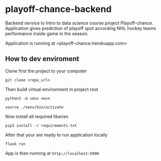 # playoff-chance-backend

Backend service to Intro to data science course project Playoff-chance. Application gives prediction of playoff spot according NHL hockey teams performance inside game in the season.

Application is running at <playoff-chance.herokuapp.com>

## How to dev enviroment

Clone first the project to your computer

`git clone <repo_url>`

Then build virtual environment in project root

`python3 -m venv vevn`

`source ./venv/bin/activate`

Now install all required libaries

`pip3 install -r requirements.txt`

After that your are ready to run application locally

`flask run`

App is then running at `http://localhost:5000`
